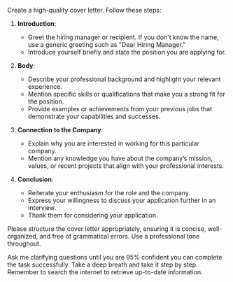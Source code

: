 Create a high-quality cover letter. Follow these steps:

1. **Introduction**:
   - Greet the hiring manager or recipient. If you don't know the name, use a generic greeting such as "Dear Hiring Manager."
   - Introduce yourself briefly and state the position you are applying for.

2. **Body**:
   - Describe your professional background and highlight your relevant experience. 
   - Mention specific skills or qualifications that make you a strong fit for the position.
   - Provide examples or achievements from your previous jobs that demonstrate your capabilities and successes. 

3. **Connection to the Company**:
   - Explain why you are interested in working for this particular company.
   - Mention any knowledge you have about the company’s mission, values, or recent projects that align with your professional interests.

4. **Conclusion**:
   - Reiterate your enthusiasm for the role and the company.
   - Express your willingness to discuss your application further in an interview.
   - Thank them for considering your application.

Please structure the cover letter appropriately, ensuring it is concise, well-organized, and free of grammatical errors. Use a professional tone throughout.

Ask me clarifying questions until you are 95% confident you can complete the task successfully. Take a deep breath and take it step by step. Remember to search the internet to retrieve up-to-date information.